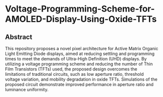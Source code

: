 # Voltage-Programming-Scheme-for-AMOLED-Display-Using-Oxide-TFTs

## Abstract
This repository proposes a novel pixel architecture for Active Matrix Organic Light Emitting Diode displays, aimed at reducing settling and programming times to meet the demands of Ultra-High Definition (UHD) displays. By utilizing a voltage programming scheme and reducing the number of Thin Film Transistors (TFTs) used, the proposed design overcomes the limitations of traditional circuits, such as low aperture ratio, threshold voltage variation, and mobility degradation in oxide TFTs. Simulations of the proposed circuit demonstrate improved performance in aperture ratio and luminance uniformity.

